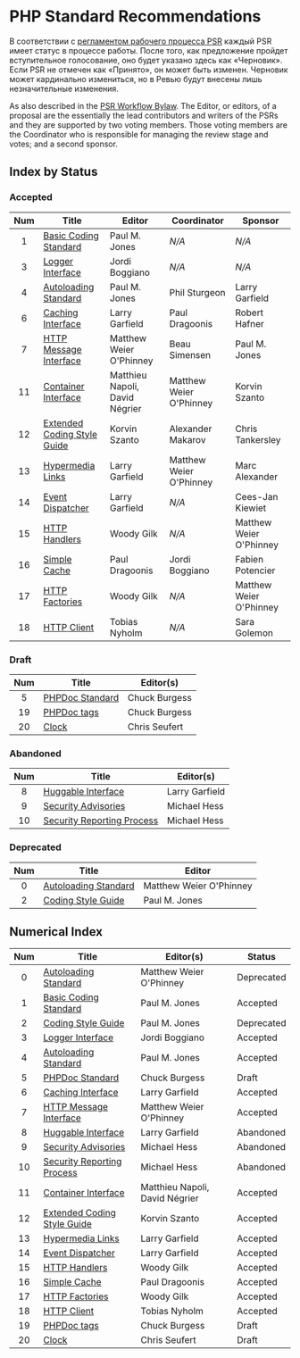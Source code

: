 # PHP Standard Recommendations

В соответствии с [регламентом рабочего процесса PSR][workflow] каждый PSR имеет статус в процессе работы. После того, как предложение пройдет вступительное голосование, оно будет указано здесь как «Черновик». Если PSR не отмечен как «Принято», он может быть изменен. Черновик может кардинально измениться, но в Ревью будут внесены лишь незначительные изменения.

As also described in the [PSR Workflow Bylaw][workflow]. The Editor, or editors, of a proposal are the essentially the lead contributors and writers of the PSRs and they are supported by two voting members. Those voting members are the Coordinator who is responsible for managing the review stage and votes; and a second sponsor.

## Index by Status

### Accepted

| Num | Title                          | Editor                         |  Coordinator            | Sponsor                 |
|:---:|--------------------------------|--------------------------------|-------------------------|-------------------------|
| 1   | [Basic Coding Standard][psr1]  | Paul M. Jones                  | _N/A_                   | _N/A_                   |
| 3   | [Logger Interface][psr3]       | Jordi Boggiano                 | _N/A_                   | _N/A_                   |
| 4   | [Autoloading Standard][psr4]   | Paul M. Jones                  | Phil Sturgeon           | Larry Garfield          |
| 6   | [Caching Interface][psr6]      | Larry Garfield                 | Paul Dragoonis          | Robert Hafner           |
| 7   | [HTTP Message Interface][psr7] | Matthew Weier O'Phinney        | Beau Simensen           | Paul M. Jones           |
| 11  | [Container Interface][psr11]   | Matthieu Napoli, David Négrier | Matthew Weier O'Phinney | Korvin Szanto           |
| 12  | [Extended Coding Style Guide][psr12] | Korvin Szanto            | Alexander Makarov       |  Chris Tankersley       | 
| 13  | [Hypermedia Links][psr13]      | Larry Garfield                 | Matthew Weier O'Phinney | Marc Alexander          |
| 14  | [Event Dispatcher][psr14]      | Larry Garfield                 | _N/A_                   | Cees-Jan Kiewiet        |
| 15  | [HTTP Handlers][psr15]         | Woody Gilk                     | _N/A_                   | Matthew Weier O'Phinney |
| 16  | [Simple Cache][psr16]          | Paul Dragoonis                 | Jordi Boggiano          | Fabien Potencier        |
| 17  | [HTTP Factories][psr17]        | Woody Gilk                     | _N/A_                   | Matthew Weier O'Phinney |
| 18  | [HTTP Client][psr18]           | Tobias Nyholm                  | _N/A_                   | Sara Golemon            |

### Draft

| Num | Title                                | Editor(s)                      |
|:---:|--------------------------------------|--------------------------------|
| 5   | [PHPDoc Standard][psr5]              | Chuck Burgess                  |
| 19  | [PHPDoc tags][psr19]                 | Chuck Burgess                  |
| 20  | [Clock][psr20]                       | Chris Seufert                  |

### Abandoned

| Num | Title                                | Editor(s)                      |
|:---:|--------------------------------------|--------------------------------|
| 8   | [Huggable Interface][psr8]           | Larry Garfield                 |
| 9   | [Security Advisories][psr9]          | Michael Hess                   |
| 10  | [Security Reporting Process][psr10]  | Michael Hess                   |

### Deprecated

| Num | Title                          | Editor                  |
|:---:|--------------------------------|-------------------------|
| 0   | [Autoloading Standard][psr0]   | Matthew Weier O'Phinney |
| 2   | [Coding Style Guide][psr2]     | Paul M. Jones           |

## Numerical Index

| Num | Title                                | Editor(s)                      | Status     |
|:---:|--------------------------------------|--------------------------------|------------|
| 0   | [Autoloading Standard][psr0]         | Matthew Weier O'Phinney        | Deprecated |
| 1   | [Basic Coding Standard][psr1]        | Paul M. Jones                  | Accepted   |
| 2   | [Coding Style Guide][psr2]           | Paul M. Jones                  | Deprecated |
| 3   | [Logger Interface][psr3]             | Jordi Boggiano                 | Accepted   |
| 4   | [Autoloading Standard][psr4]         | Paul M. Jones                  | Accepted   |
| 5   | [PHPDoc Standard][psr5]              | Chuck Burgess                  | Draft      |
| 6   | [Caching Interface][psr6]            | Larry Garfield                 | Accepted   |
| 7   | [HTTP Message Interface][psr7]       | Matthew Weier O'Phinney        | Accepted   |
| 8   | [Huggable Interface][psr8]           | Larry Garfield                 | Abandoned  |
| 9   | [Security Advisories][psr9]          | Michael Hess                   | Abandoned  |
| 10  | [Security Reporting Process][psr10]  | Michael Hess                   | Abandoned  |
| 11  | [Container Interface][psr11]         | Matthieu Napoli, David Négrier | Accepted   |
| 12  | [Extended Coding Style Guide][psr12] | Korvin Szanto                  | Accepted   |
| 13  | [Hypermedia Links][psr13]            | Larry Garfield                 | Accepted   |
| 14  | [Event Dispatcher][psr14]            | Larry Garfield                 | Accepted   |
| 15  | [HTTP Handlers][psr15]               | Woody Gilk                     | Accepted   |
| 16  | [Simple Cache][psr16]                | Paul Dragoonis                 | Accepted   |
| 17  | [HTTP Factories][psr17]              | Woody Gilk                     | Accepted   |
| 18  | [HTTP Client][psr18]                 | Tobias Nyholm                  | Accepted   |
| 19  | [PHPDoc tags][psr19]                 | Chuck Burgess                  | Draft      |
| 20  | [Clock][psr20]                       | Chris Seufert                  | Draft      |

[workflow]: /bylaws/002-psr-workflow.md
[psr0]: https://github.com/php-fig/fig-standards/blob/master/accepted/PSR-0.md
[psr1]: https://github.com/php-fig/fig-standards/blob/master/accepted/PSR-1-basic-coding-standard.md
[psr2]: https://github.com/php-fig/fig-standards/blob/master/accepted/PSR-2-coding-style-guide.md
[psr3]: https://github.com/php-fig/fig-standards/blob/master/accepted/PSR-3-logger-interface.md
[psr4]: https://github.com/php-fig/fig-standards/blob/master/accepted/PSR-4-autoloader-meta.md
[psr5]: https://github.com/php-fig/fig-standards/blob/master/proposed/phpdoc.md
[psr6]: https://github.com/php-fig/fig-standards/blob/master/accepted/PSR-6-cache.md
[psr7]: https://github.com/php-fig/fig-standards/blob/master/accepted/PSR-7-http-message.md
[psr8]: https://github.com/php-fig/fig-standards/blob/master/proposed/psr-8-hug/
[psr9]: https://github.com/php-fig/fig-standards/blob/master/proposed/security-disclosure-publication.md
[psr10]: https://github.com/php-fig/fig-standards/blob/master/proposed/security-reporting-process.md
[psr11]: https://github.com/php-fig/fig-standards/blob/master/accepted/PSR-11-container.md
[psr12]: https://github.com/php-fig/fig-standards/blob/master/accepted/PSR-12-extended-coding-style-guide.md
[psr13]: https://github.com/php-fig/fig-standards/blob/master/accepted/PSR-13-links.md
[psr14]: https://github.com/php-fig/fig-standards/blob/master/accepted/PSR-14-event-dispatcher.md
[psr15]: https://github.com/php-fig/fig-standards/blob/master/accepted/PSR-15-request-handlers.md
[psr16]: https://github.com/php-fig/fig-standards/blob/master/accepted/PSR-16-simple-cache.md
[psr17]: https://github.com/php-fig/fig-standards/blob/master/accepted/PSR-17-http-factory.md
[psr18]: https://github.com/php-fig/fig-standards/blob/master/accepted/PSR-18-http-client.md
[psr19]: https://github.com/php-fig/fig-standards/blob/master/proposed/phpdoc-tags.md
[psr20]: https://github.com/php-fig/fig-standards/blob/master/proposed/clock.md
